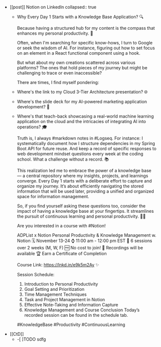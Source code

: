 - [[post]] Notion on LinkedIn
  collapsed:: true
	- Why Every Day 1 Starts with a Knowledge Base Application? 🔍
	  
	  Because having a structured hub for my content is the compass that enhances my personal productivity. 🚀
	  
	  Often, when I'm searching for specific know-hows, I turn to Google or seek the wisdom of AI. For instance, figuring out how to set focus on an element in a React functional component using a hook.
	  
	  But what about my own creations scattered across various platforms? The ones that hold pieces of my journey but might be challenging to trace or even inaccessible?
	  
	  There are times, I find myself pondering:
	- Where's the link to my Cloud 3-Tier Architecture presentation? 🌐
	- Where's the slide deck for my AI-powered marketing application development? 🤖
	- Where's that teach-back showcasing a real-world machine learning application on the cloud and the intricacies of integrating AI into operations? 🎓
	  
	  Truth is, I always #markdown notes in #Logseq. For instance:
	  I systematically document how I structure dependencies in my Spring Boot API for future reuse. 
	  And keep a record of specific responses to web development mindset questions every week at the coding school. 
	  What a challenge without a record. 📚
	  
	  This realization led me to embrace the power of a knowledge base — a central repository where my insights, projects, and learnings converge. Every Day 1 starts with a deliberate effort to capture and organize my journey. It’s about efficiently navigating the stored information that will be used later, providing a unified and organized space for information management.
	  
	  So, if you find yourself asking these questions too, consider the impact of having a knowledge base at your fingertips. It streamlines the pursuit of continuous learning and personal productivity. 🧠✨
	  
	  Are you interested in a course with #Notion!
	  
	  ADPList x Notion
	  Personal Productivity & Knowledge Management w. Notion
	  🗓️ November 13-24
	  ⌚ 11:00 am - 12:00 pm EST
	  💯 6 sessions over 2 weeks (M, W, F)
	  🆓 No cost to join!
	  🔴 Recordings will be available
	  🏆 Earn a Certificate of Completion
	  
	  Course Link: https://lnkd.in/e9k5m2Ay ✨
	  
	  Session Schedule:
	  1. Introduction to Personal Productivity
	  2. Goal Setting and Prioritization
	  3. Time Management Techniques
	  4. Task and Project Management in Notion
	  5. Effective Note-Taking and Information Capture
	  6. Knowledge Management and Course Conclusion
	  Today’s recorded session can be found in the schedule tab.
	  
	  #KnowledgeBase #Productivity #ContinuousLearning
- [[CtD]]
	- -[ ]TODO sdfg